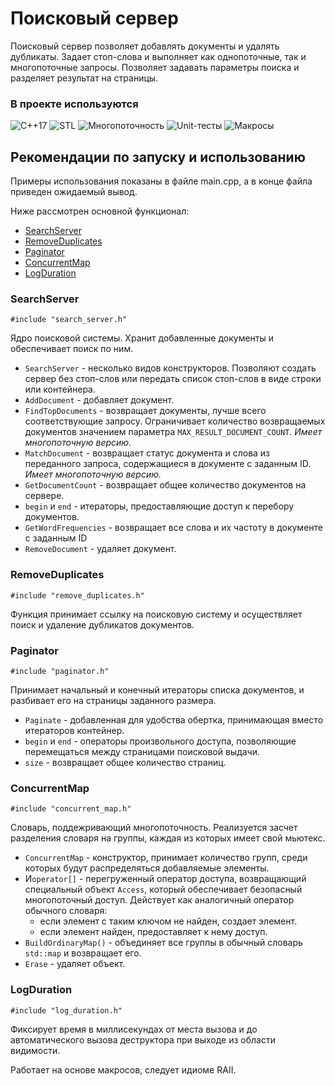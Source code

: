 # Поисковый сервер
Поисковый сервер позволяет добавлять документы и удалять дубликаты. Задает стоп-слова и выполняет как однопоточные, так и многопоточные запросы. Позволяет задавать параметры поиска и разделяет результат на страницы.

### В проекте используются
![C++17](https://img.shields.io/badge/C++17-1F2023?style=flat-square)
![STL](https://img.shields.io/badge/STL-1F2023?style=flat-square)
![Многопоточность](https://img.shields.io/badge/%D0%9C%D0%BD%D0%BE%D0%B3%D0%BE%D0%BF%D0%BE%D1%82%D0%BE%D1%87%D0%BD%D0%BE%D1%81%D1%82%D1%8C-1F2023?style=flat-square)
![Unit-тесты](https://img.shields.io/badge/Unit--%D1%82%D0%B5%D1%81%D1%82%D1%8B-1F2023?style=flat-square)
![Макросы](https://img.shields.io/badge/%D0%9C%D0%B0%D0%BA%D1%80%D0%BE%D1%81%D1%8B-1F2023?style=flat-square)

## Рекомендации по запуску и использованию
Примеры использования показаны в файле main.cpp, а в конце файла приведен ожидаемый вывод.

Ниже рассмотрен основной функционал:

* [SearchServer](#searchserver)
* [RemoveDuplicates](#removeduplicates)
* [Paginator](#paginator)
* [ConcurrentMap](#concurrentmap)
* [LogDuration](#logduration)

### SearchServer
`#include "search_server.h"`

Ядро поисковой системы. Хранит добавленные документы и обеспечивает поиск по ним.

* `SearchServer` - несколько видов конструкторов. Позволяют создать сервер без стоп-слов или передать список стоп-слов в виде строки или контейнера.
* `AddDocument` - добавляет документ. 
* `FindTopDocuments` - возвращает документы, лучше всего соответствующие запросу. Ограничивает количество возвращаемых документов значением параметра `MAX_RESULT_DOCUMENT_COUNT`. *Имеет многопоточную версию.*
* `MatchDocument` - возвращает статус документа и слова из переданного запроса, содержащиеся в документе с заданным ID. *Имеет многопоточную версию.*
* `GetDocumentCount` - возвращает общее количество документов на сервере.
* `begin` и `end` - итераторы, предоставляющие доступ к перебору документов.
* `GetWordFrequencies` - возвращает все слова и их частоту в документе с заданным ID
* `RemoveDocument` - удаляет документ.

### RemoveDuplicates
`#include "remove_duplicates.h"`

Функция принимает ссылку на поисковую систему и осуществляет поиск и удаление дубликатов документов.

### Paginator
`#include "paginator.h"`

Принимает начальный и конечный итераторы списка документов, и разбивает его на страницы заданного размера.

* `Paginate` - добавленная для удобства обертка, принимающая вместо итераторов контейнер.
* `begin` и `end` - операторы произвольного доступа, позволяющие перемещаться между страницами поисковой выдачи.
* `size` - возвращает общее количество страниц.

### ConcurrentMap
`#include "concurrent_map.h"`

Словарь, поддежривающий многопоточность. Реализуется засчет разделения словаря на группы, каждая из которых имеет свой мьютекс.
* `ConcurrentMap` - конструктор, принимает количество групп, среди которых будут распределяться добавляемые элементы.
* И`operator[]` - перегруженный оператор доступа, возвращающий специальный объект `Access`, который обеспечивает безопасный многопоточный доступ. Действует как аналогичный оператор обычного словаря:
  + если элемент с таким ключом не найден, создает элемент.
  + если элемент найден, предоставляет к нему доступ.
* `BuildOrdinaryMap()` - объединяет все группы в обычный словарь `std::map` и возвращает его.
* `Erase` - удаляет объект.

### LogDuration
`#include "log_duration.h"`

Фиксирует время в миллисекундах от места вызова и до автоматического вызова деструктора при выходе из области видимости. 

Работает на основе макросов, следует идиоме RAII.
